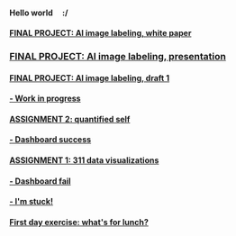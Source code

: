#### Hello world &nbsp; &nbsp; :/

#### [FINAL PROJECT: AI image labeling, white paper](./008_AI-Insta_WhitePaper.md)

### [FINAL PROJECT: AI image labeling, presentation](./009_AI-Insta_Presentation.md)

#### [FINAL PROJECT: AI image labeling, draft 1](./008_AI-Insta_Draft1.md)

#### [- Work in progress](./007_workinprogress.md)

#### [ASSIGNMENT 2: quantified self](./006_assignment2-mfp.md)

#### [- Dashboard success](./005_dashboardsuccess.md)

#### [ASSIGNMENT 1: 311 data visualizations](./004_assignment1-parks.md)

#### [- Dashboard fail](./003_dashboardfails.md)

#### [- I'm stuck!](./002_sos_180601.md)

#### [First day exercise: what's for lunch?](./001_blogpost1.md)


